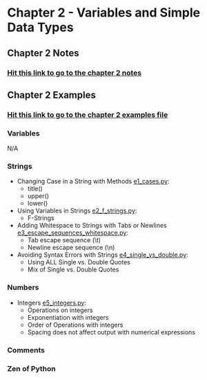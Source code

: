 # Chapter 2 - Variables and Simple Data Types

## Chapter 2 Notes
### [Hit this link to go to the chapter 2 notes](https://github.com/chloenumber1/intro-python/blob/main/chapter_2/chapter_2_notes/chapter_2_notes.md)

## Chapter 2 Examples
### [Hit this link to go to the chapter 2 examples file](https://github.com/chloenumber1/intro-python/tree/main/chapter_2/chapter_2_examples)
### Variables
N/A
### Strings
- Changing Case in a String with Methods [e1_cases.py](https://github.com/chloenumber1/intro-python/blob/main/chapter_2/chapter_2_examples/e1_cases.py): 
    - title()
    - upper()
    - lower() 
- Using Variables in Strings [e2_f_strings.py](https://github.com/chloenumber1/intro-python/blob/main/chapter_2/chapter_2_examples/e2_f_strings.py): 
    - F-Strings
- Adding Whitespace to Strings with Tabs or Newlines [e3_escape_sequences_whitespace.py](https://github.com/chloenumber1/intro-python/blob/main/chapter_2/chapter_2_examples/e3_escape_sequences_whitespace.py):
    - Tab escape sequence (\t)
    - Newline escape sequence (\n)
- Avoiding Syntax Errors with Strings [e4_single_vs_double.py](https://github.com/chloenumber1/intro-python/blob/main/chapter_2/chapter_2_examples/e4_single_vs_double.py):
    - Using ALL Single vs. Double Quotes
    - Mix of Single vs. Double Quotes
### Numbers
- Integers [e5_integers.py](https://github.com/chloenumber1/intro-python/blob/main/chapter_2/chapter_2_examples/e5_integers.py):
    - Operations on integers
    - Exponentiation with integers
    - Order of Operations with integers
    - Spacing does not affect output with numerical expressions



### Comments
### Zen of Python